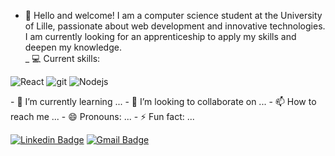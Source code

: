 - 👋 Hello and welcome!
I am a computer science student at the University of Lille, passionate about web development and innovative technologies. I am currently looking for an apprenticeship to apply my skills and deepen my knowledge.  
_ 💻 Current skills:
<p>
  <img alt="React" src="https://img.shields.io/badge/-React-45b8d8?style=flat-square&logo=react&logoColor=white" />
  <img alt="git" src="https://img.shields.io/badge/-Git-F05032?style=flat-square&logo=git&logoColor=white" />
  <img alt="Nodejs" src="https://img.shields.io/badge/-Nodejs-43853d?style=flat-square&logo=Node.js&logoColor=white" />
</p>
- 🌱 I’m currently learning ...
- 💞️ I’m looking to collaborate on ...
- 📫 How to reach me ...
- 😄 Pronouns: ...
- ⚡ Fun fact: ...

<!---
HamzaNADIFI07/HamzaNADIFI07 is a ✨ special ✨ repository because its `README.md` (this file) appears on your GitHub profile.
You can click the Preview link to take a look at your changes.
--->


[![Linkedin Badge](https://img.shields.io/badge/-Hamza_NADIFI-blue?style=flat&logo=Linkedin&logoColor=white&link=https://www.linkedin.com/in/hamza-nadifi-18840a1a9/)](https://www.linkedin.com/in/hamza-nadifi-18840a1a9/)
[![Gmail Badge](https://img.shields.io/badge/-nadifihamza07-c14438?style=flat&logo=Gmail&logoColor=white&link=mailto:nadifihamza07@gmail.com)](mailto:nadifihamza07@gmail.com)


